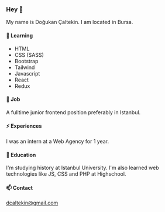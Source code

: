 ### Hey 👋

My name is Doğukan Çaltekin.
I am located in Bursa.

#### 🌱 Learning

- HTML
- CSS (SASS)
- Bootstrap
- Tailwind
- Javascript
- React
- Redux

#### 🔭 Job

A fulltime junior frontend position preferably in Istanbul.

#### ⚡ Experiences

I was an intern at a Web Agency for 1 year.

#### 👯 Education

I'm studying history at Istanbul University.
I'm also learned web technologies like JS, CSS and PHP at Highschool.

#### 📫 Contact

[dcaltekin@gmail.com](mailto:dcaltekin@gmail.com)
